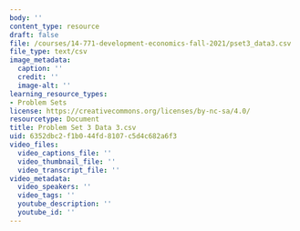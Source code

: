 ```yaml
---
body: ''
content_type: resource
draft: false
file: /courses/14-771-development-economics-fall-2021/pset3_data3.csv
file_type: text/csv
image_metadata:
  caption: ''
  credit: ''
  image-alt: ''
learning_resource_types:
- Problem Sets
license: https://creativecommons.org/licenses/by-nc-sa/4.0/
resourcetype: Document
title: Problem Set 3 Data 3.csv
uid: 6352dbc2-f1b0-44fd-8107-c5d4c682a6f3
video_files:
  video_captions_file: ''
  video_thumbnail_file: ''
  video_transcript_file: ''
video_metadata:
  video_speakers: ''
  video_tags: ''
  youtube_description: ''
  youtube_id: ''
---
```

